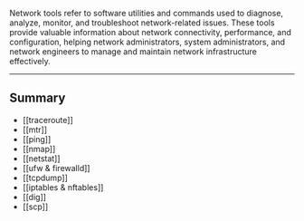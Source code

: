 Network tools refer to software utilities and commands used to diagnose, analyze, monitor, and troubleshoot network-related issues. These tools provide valuable information about network connectivity, performance, and configuration, helping network administrators, system administrators, and network engineers to manage and maintain network infrastructure effectively.

----
## Summary

- [[traceroute]]
- [[mtr]]
- [[ping]]
- [[nmap]]
- [[netstat]]
- [[ufw & firewalld]]
- [[tcpdump]]
- [[iptables & nftables]]
- [[dig]]
- [[scp]]